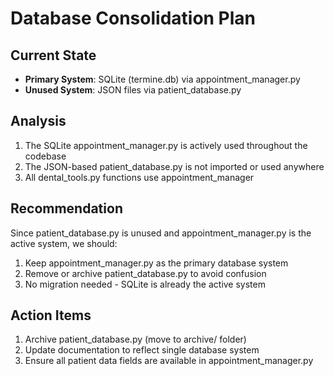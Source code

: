 # Database Consolidation Plan

## Current State
- **Primary System**: SQLite (termine.db) via appointment_manager.py
- **Unused System**: JSON files via patient_database.py

## Analysis
1. The SQLite appointment_manager.py is actively used throughout the codebase
2. The JSON-based patient_database.py is not imported or used anywhere
3. All dental_tools.py functions use appointment_manager

## Recommendation
Since patient_database.py is unused and appointment_manager.py is the active system, we should:
1. Keep appointment_manager.py as the primary database system
2. Remove or archive patient_database.py to avoid confusion
3. No migration needed - SQLite is already the active system

## Action Items
1. Archive patient_database.py (move to archive/ folder)
2. Update documentation to reflect single database system
3. Ensure all patient data fields are available in appointment_manager.py